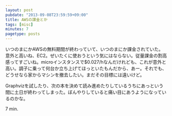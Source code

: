```yaml
---
layout: post
pubdate: "2013-09-08T23:59:59+09:00"
title: AWSの課金とか
tags: [misc]
minutes: 7
pagetype: posts
---
```

いつのまにかAWSの無料期間が終わっていて、いつのまにか課金されていた。意外と高いね、EC2。ぜいたくに使おうという気にはならない。従量課金の割高感ってすごいね。microインスタンスで$0.027/hなんだけれども、これが意外と高い。調子に乗って何台か立ち上げてほっといたもんだから、あー。それでも、どうせなら家からマシンを撤去したい。まだその目標には遠いけど。

Graphvizを試したり、次の本を決めて読み進めたりしているうちにあっという間に土日が終わってしまった。ぼんやりしていると痛い目にあうようになっているのかな。

7 min.

